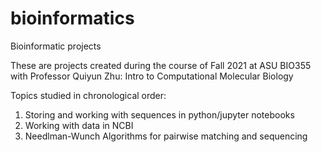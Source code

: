 # bioinformatics
Bioinformatic projects

These are projects created during the course of Fall 2021 at ASU BIO355 with Professor Quiyun Zhu: Intro to Computational Molecular Biology

Topics studied in chronological order:
1. Storing and working with sequences in python/jupyter notebooks 
2. Working with data in NCBI
3. Needlman-Wunch Algorithms for pairwise matching and sequencing
